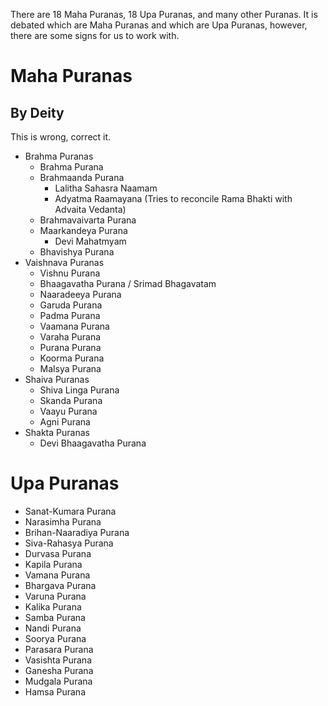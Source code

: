 There are 18 Maha Puranas, 18 Upa Puranas, and many other Puranas.
It is debated which are Maha Puranas and which are Upa Puranas, however, there are some signs for us to work with.
# Maha Puranas
## By Deity
This is wrong, correct it.

- Brahma Puranas
	- Brahma Purana
	- Brahmaanda Purana
		- Lalitha Sahasra Naamam
		- Adyatma Raamayana (Tries to reconcile Rama Bhakti with Advaita Vedanta)
	- Brahmavaivarta Purana
	- Maarkandeya Purana
		- Devi Mahatmyam
	- Bhavishya Purana
- Vaishnava Puranas
	- Vishnu Purana
	- Bhaagavatha Purana / Srimad Bhagavatam
	- Naaradeeya Purana
	- Garuda Purana
	- Padma Purana
	- Vaamana Purana
	- Varaha Purana
	- Purana Purana
	- Koorma Purana
	- Malsya Purana
- Shaiva Puranas
	- Shiva Linga Purana
	- Skanda Purana
	- Vaayu Purana
	- Agni Purana
- Shakta Puranas
	- Devi Bhaagavatha Purana
# Upa Puranas
- Sanat-Kumara Purana
- Narasimha Purana
- Brihan-Naaradiya Purana
- Siva-Rahasya Purana
- Durvasa Purana
- Kapila Purana
- Vamana Purana
- Bhargava Purana
- Varuna Purana
- Kalika Purana
- Samba Purana
- Nandi Purana
- Soorya Purana
- Parasara Purana
- Vasishta Purana
- Ganesha Purana
- Mudgala Purana
- Hamsa Purana